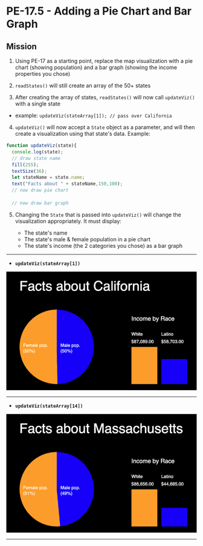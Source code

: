 # PE-17.5 - Adding a Pie Chart and Bar Graph

## Mission
1) Using PE-17 as a starting point, replace the map visualization with a pie chart (showing population) and a bar graph (showing the income properties you chose)

2) `readStates()` will still create an array of the 50+ states

3) After creating the array of states, `readStates()` will now call `updateViz()` with a single state
  - example: `updateViz(stateArray[1]); // pass over California`

4) `updateViz()` will now accept a `State` object as a parameter, and will then create a visualization using that state's data. Example:

```js
function updateViz(state){
  console.log(state);
  // draw state name
  fill(255);
  textSize(36);
  let stateName = state.name;
  text("Facts about " + stateName,150,100);
  // now draw pie chart
  
  // now draw bar graph
```

5) Changing the `State` that is passed into `updateViz()` will change the visualization appropriately. It must display:

    - The state's name
    - The state's male & female population in a pie chart
    - The state's income (the 2 categories you chose) as a bar graph



<hr>

- **`updateViz(stateArray[1])`**

![screenshot](_images/pe17-1.png)

<hr>

- **`updateViz(stateArray[14])`**

![screenshot](_images/pe17-2.png)

<hr>
